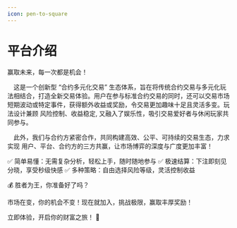 ```yaml
---
icon: pen-to-square
---
```

# 平台介绍

赢取未来，每一次都是机会！

&emsp;这是一个创新型 “合约多元化交易” 生态体系，旨在将传统合约交易与多元化玩法相结合，打造全新交易体验。用户在参与标准合约交易的同时，还可以交易市场短期波动或特定事件，获得额外收益或奖励，令交易更加趣味十足且灵活多变。玩法设计兼顾 风险控制、收益稳定, 又融入了娱乐性，吸引交易爱好者与休闲玩家共同参与。

&emsp;此外，我们与合约方紧密合作，共同构建高效、公平、可持续的交易生态，力求实现 用户、平台、合约方的三方共赢，让市场博弈的深度与广度更加丰富！

✅ 简单易懂：无需复杂分析，轻松上手，随时随地参与
✅ 极速结算：下注即刻见分晓，享受秒级快感
✅ 多种策略：自由选择风险等级，灵活控制收益

💰 胜者为王，你准备好了吗？

市场在变，你的机会不变！现在就加入，挑战极限，赢取丰厚奖励！

立即体验，开启你的财富之旅！ 🚀
